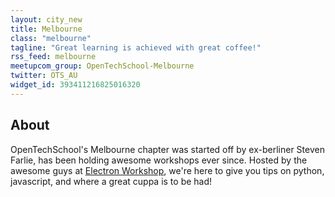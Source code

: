 ```yaml
---
layout: city_new
title: Melbourne
class: "melbourne"
tagline: "Great learning is achieved with great coffee!"
rss_feed: melbourne
meetupcom_group: OpenTechSchool-Melbourne
twitter: OTS_AU
widget_id: 393411216825016320
---
```


## About

OpenTechSchool's Melbourne chapter was started off by ex-berliner Steven Farlie,
has been holding awesome workshops ever since. Hosted by the awesome guys at
[Electron Workshop], we're here to give you tips on python, javascript,
and where a great cuppa is to be had!

[Electron Workshop]: http://www.electronworkshop.com.au
